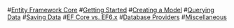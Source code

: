 #[Entity Framework Core](intro.md)
#[Getting Started](get-started/toc.md)
#[Creating a Model](modeling/toc.md)
#[Querying Data](querying/toc.md)
#[Saving Data](saving/toc.md)
#[EF Core vs. EF6.x](efcore-vs-ef6/toc.md)
#[Database Providers](providers/toc.md)
#[Miscellaneous](miscellaneous/toc.md)

